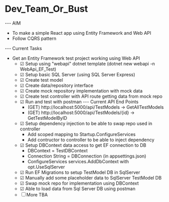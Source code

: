 # Dev_Team_Or_Bust

--- AIM
- To make a simple React app using Entity Framework and Web API
- Follow CQRS pattern

--- Current Tasks
- Get an Entity Framework test project working using Web API
    - ☑ Setup using "webapi" dotnet template  (dotnet new webapi -n WebApi_EF_Test)
    - ☑ Setup basic SQL Server (using SQL Server Express)
    - ☑ Create test model
    - ☑ Create data/repository interface
    - ☑ Create mock repository implementation with mock data
    - ☑ Create test controller with API route getting data from mock repo
    - ☑ Run and test with postman
        --- Current API End Points
        - (GET) http://localhost:5000/api/TestModels         -> GetAllTestModels
        - (GET) http://localhost:5000/api/TestModels/{id}    -> GetTestModelByID
    - ☑ Setup dependency injection to be able to swap repo used in controller
        - Add scoped mapping to Startup.ConfigureServices
        - Add contructor to controller to be able to inject dependency
    - ☑ Setup DBContext data access to get EF connection to DB
        - DBContext = TestDBContext
        - Connection String = DBConnection (in appsettings.json)
        - ConfigureServices services.AddDbContext with opt.UseSqlServer
    - ☑ Run EF Migrations to setup TestModel DB in SqlServer
    - ☑ Manually add some placeholder data to SqlServer TestModel DB
    - ☑ Swap mock repo for implementation using DBContext
    - ☑ Able to load data from Sql Server DB using postman
    - ☐ More TBA